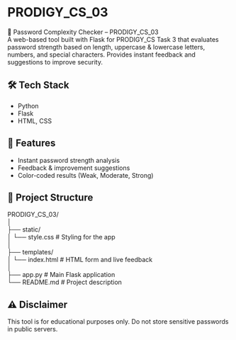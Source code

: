# PRODIGY_CS_03
🔐 Password Complexity Checker – PRODIGY_CS_03  
A web-based tool built with Flask for PRODIGY_CS Task 3 that evaluates password strength based on length, uppercase & lowercase letters, numbers, and special characters. Provides instant feedback and suggestions to improve security.

## 🛠 Tech Stack
- Python  
- Flask  
- HTML, CSS  

## 🚀 Features
- Instant password strength analysis  
- Feedback & improvement suggestions  
- Color-coded results (Weak, Moderate, Strong)  

## 📂 Project Structure
PRODIGY_CS_03/  
│  
├── static/  
│   └── style.css         # Styling for the app  
│  
├── templates/  
│   └── index.html        # HTML form and live feedback  
│  
├── app.py                # Main Flask application  
└── README.md             # Project description  

## ⚠️ Disclaimer
This tool is for educational purposes only. Do not store sensitive passwords in public servers.
